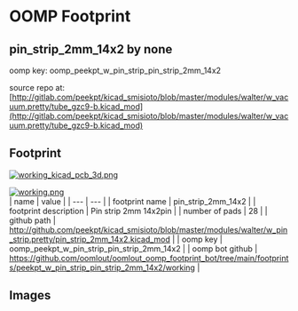 # OOMP Footprint  
## pin_strip_2mm_14x2  by none  
  
oomp key: oomp_peekpt_w_pin_strip_pin_strip_2mm_14x2  
  
source repo at: [http://gitlab.com/peekpt/kicad_smisioto/blob/master/modules/walter/w_vacuum.pretty/tube_gzc9-b.kicad_mod](http://gitlab.com/peekpt/kicad_smisioto/blob/master/modules/walter/w_vacuum.pretty/tube_gzc9-b.kicad_mod)  
## Footprint  
  
[![working_kicad_pcb_3d.png](working_kicad_pcb_3d_600.png)](working_kicad_pcb_3d.png)  
  
[![working.png](working_600.png)](working.png)  
| name | value | 
| --- | --- | 
| footprint name | pin_strip_2mm_14x2 | 
| footprint description | Pin strip 2mm 14x2pin | 
| number of pads | 28 | 
| github path | http://github.com/peekpt/kicad_smisioto/blob/master/modules/walter/w_pin_strip.pretty/pin_strip_2mm_14x2.kicad_mod | 
| oomp key | oomp_peekpt_w_pin_strip_pin_strip_2mm_14x2 | 
| oomp bot github | https://github.com/oomlout/oomlout_oomp_footprint_bot/tree/main/footprints/peekpt_w_pin_strip_pin_strip_2mm_14x2/working | 
## Images  
